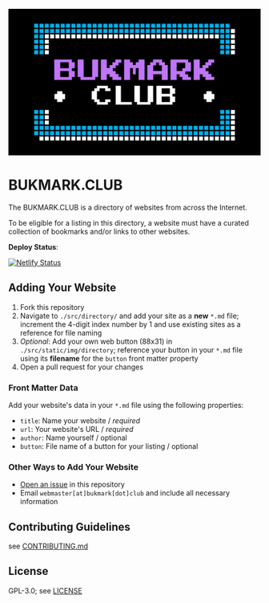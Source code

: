 <p align="center">
  <img src="./src/static/img/splash.png" alt="BUKMARK.CLUB">
</p>

# BUKMARK.CLUB

The BUKMARK.CLUB is a directory of websites from across the Internet.

To be eligible for a listing in this directory, a website must have a curated collection of bookmarks and/or links to other websites.

**Deploy Status**: 

[![Netlify Status](https://api.netlify.com/api/v1/badges/15fd7e73-4ae4-453b-9436-b8d231ab1054/deploy-status)](https://app.netlify.com/sites/bukmarkclub/deploys)

## Adding Your Website

1. Fork this repository
2. Navigate to `./src/directory/` and add your site as a **new** `*.md` file; increment the 4-digit index number by 1 and use existing sites as a reference for file naming
3. _Optional_: Add your own web button (88x31) in `./src/static/img/directory`; reference your button in your `*.md` file using its **filename** for the `button` front matter property
4. Open a pull request for your changes

### Front Matter Data

Add your website's data in your `*.md` file using the following properties:

- `title`: Name your website / _required_
- `url`: Your website's URL / _required_
- `author`: Name yourself / optional
- `button`: File name of a button for your listing / optional

### Other Ways to Add Your Website

- [Open an issue](https://github.com/ttntm/bukmark.club/issues) in this repository
- Email `webmaster[at]bukmark[dot]club` and include all necessary information

## Contributing Guidelines

see [CONTRIBUTING.md](./CONTRIBUTING.md)

## License

GPL-3.0; see [LICENSE](./LICENSE)
